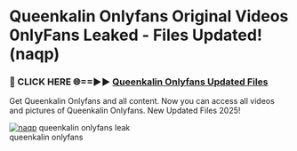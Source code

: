# Queenkalin Onlyfans Original Videos 0nlyFans Leaked - Files Updated! (naqp)

<h3>🔴 CLICK HERE 🌐==►► <a href="https://tinyurl.com/ms9xzufz" rel="nofollow">Queenkalin Onlyfans Updated Files</a></h3>

Get Queenkalin Onlyfans and all content. Now you can access all videos and pictures of Queenkalin Onlyfans. New Updated Files 2025!

[![naqp](https://i.imgur.com/PQ7UWWw.gif)](https://tinyurl.com/ms9xzufz)
queenkalin onlyfans leak<br>
queenkalin onlyfans